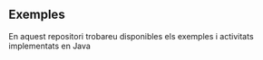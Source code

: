 ## Exemples

En aquest repositori trobareu disponibles els exemples i activitats implementats en Java
